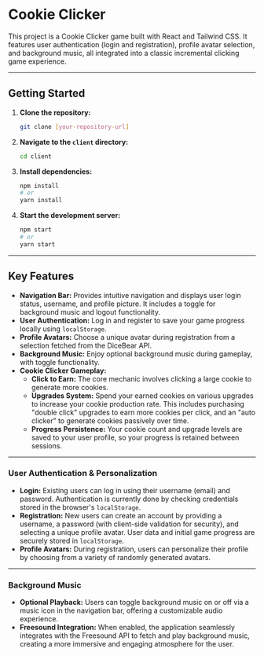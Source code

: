 # Cookie Clicker

This project is a Cookie Clicker game built with React and Tailwind CSS. It features user authentication (login and registration), profile avatar selection, and background music, all integrated into a classic incremental clicking game experience.

---

## Getting Started

1.  **Clone the repository:**
    ```bash
    git clone [your-repository-url]
    ```
2.  **Navigate to the `client` directory:**
    ```bash
    cd client
    ```
3.  **Install dependencies:**
    ```bash
    npm install
    # or
    yarn install
    ```
4.  **Start the development server:**
    ```bash
    npm start
    # or
    yarn start
    ```

---

## Key Features

* **Navigation Bar:** Provides intuitive navigation and displays user login status, username, and profile picture. It includes a toggle for background music and logout functionality.
* **User Authentication:** Log in and register to save your game progress locally using `localStorage`.
* **Profile Avatars:** Choose a unique avatar during registration from a selection fetched from the DiceBear API.
* **Background Music:** Enjoy optional background music during gameplay, with toggle functionality.
* **Cookie Clicker Gameplay:**
    * **Click to Earn:** The core mechanic involves clicking a large cookie to generate more cookies.
    * **Upgrades System:** Spend your earned cookies on various upgrades to increase your cookie production rate. This includes purchasing "double click" upgrades to earn more cookies per click, and an "auto clicker" to generate cookies passively over time.
    * **Progress Persistence:** Your cookie count and upgrade levels are saved to your user profile, so your progress is retained between sessions.

---

### User Authentication & Personalization

* **Login:** Existing users can log in using their username (email) and password. Authentication is currently done by checking credentials stored in the browser's `localStorage`.
* **Registration:** New users can create an account by providing a username, a password (with client-side validation for security), and selecting a unique profile avatar. User data and initial game progress are securely stored in `localStorage`.
* **Profile Avatars:** During registration, users can personalize their profile by choosing from a variety of randomly generated avatars.

---

### Background Music

* **Optional Playback:** Users can toggle background music on or off via a music icon in the navigation bar, offering a customizable audio experience.
* **Freesound Integration:** When enabled, the application seamlessly integrates with the Freesound API to fetch and play background music, creating a more immersive and engaging atmosphere for the user.